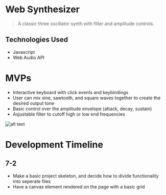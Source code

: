 # Web Synthesizer

> A classic three oscillator synth with filter and amplitude controls.

## Technologies Used

- Javascript
- Web Audio API

# MVPs

- Interactive keyboard with click events and keybindings
- User can mix sine, sawtooth, and square waves together to create the desired output tone
- Basic control over the amplitude envelope (attack, decay, sustain)
- Asjustable filter to cutoff high or low end frequencies

![alt text](https://raw.githubusercontent.com/jm-riley/synthesizer/master/dist/outline.png)


# Development Timeline

## 7-2

- Make a basic project skeleton, and decide how to divide functionality into seperate files
- Have a canvas element rendered on the page with a basic grid
